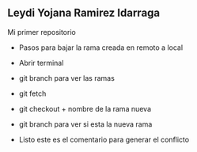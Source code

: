 ## Leydi Yojana Ramirez Idarraga

Mi primer repositorio

* Pasos para bajar la rama creada en remoto a local

* Abrir terminal
* git branch para ver las ramas
* git fetch
* git checkout + nombre de la rama nueva
* git branch para ver si esta la nueva rama
* Listo este es el comentario para generar el conflicto